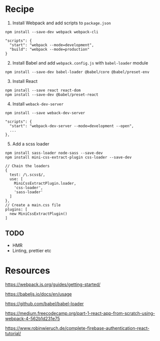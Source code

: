 
# Recipe
1. Install Webpack and add scripts to `package.json`
```
npm install --save-dev webpack webpack-cli
```
```
"scripts": {
  "start": "webpack --mode=development",
  "build": "webpack --mode=production"
}
```
2. Install Babel and add `webpack.config.js` with `babel-loader` module
```
npm install --save-dev babel-loader @babel/core @babel/preset-env
```
3. Install React
```
npm install --save react react-dom
npm install --save-dev @babel/preset-react
```
4. Install `weback-dev-server`
```
npm install --save weback-dev-server
```
```
"scripts": {
  "start": "webpack-dev-server --mode=development --open",
  ...
},
```
5. Add a scss loader
```
npm install sass-loader node-sass --save-dev
npm install mini-css-extract-plugin css-loader --save-dev
```
```
// Chain the loaders
{
  test: /\.scss$/,
  use: [
    MiniCssExtractPlugin.loader,
    'css-loader',
    'sass-loader'
  ]
},
// Create a main.css file
plugins: [
  new MiniCssExtractPlugin()
]
```
## TODO
* HMR
* Linting, prettier etc

# Resources
https://webpack.js.org/guides/getting-started/

https://babeljs.io/docs/en/usage

https://github.com/babel/babel-loader

https://medium.freecodecamp.org/part-1-react-app-from-scratch-using-webpack-4-562b1d231e75

https://www.robinwieruch.de/complete-firebase-authentication-react-tutorial/
